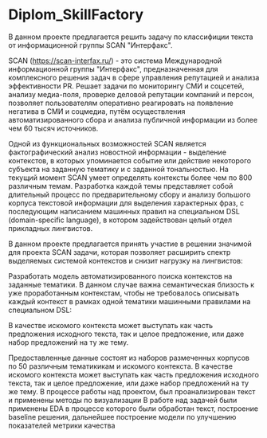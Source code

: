 # Diplom_SkillFactory

В данном проекте предлагается решить задачу по классифиции текста от информационной группы SCAN "Интерфакс". 

SCAN (https://scan-interfax.ru/) - это система Международной информационной группы "Интерфакс", предназначенная для комплексного решения задач в сфере управления репутацией и анализа эффективности PR. Решает задачи по мониторингу СМИ и соцсетей, анализу медиа-поля, проверке деловой репутации компаний и персон, позволяет пользователям оперативно реагировать на появление негатива в СМИ и соцмедиа, путём осуществления автоматизированного сбора и анализа публичной информации из более чем 60 тысяч источников.

Одной из функциональных возможностей SCAN является фактографический анализ новостной информации - выделение контекстов, в которых упоминается событие или действие некоторого субъекта на заданную тематику и с заданной тональностью.
На текущий момент SCAN умеет определять контексты более чем по 800 различным темам. Разработка каждой темы представляет собой длительный процесс по предварительному сбору и анализу большого корпуса текстовой информации для выделения характерных фраз, с последующим написанием машинных правил на специальном DSL (domain-specific language), в котором задействован целый отдел прикладных лингвистов.

В данном проекте предлагается принять участие в решении значимой для проекта SCAN задачи, которая позволяет расширить спектр выделяемых системой контекстов и снизит нагрузку на лингвистов:

Разработать модель автоматизированного поиска контекстов на заданные тематики. В данном случае важна семантическая близость к уже проработанным контекстам, чтобы не требовалось описывать каждый контекст в рамках одной тематики машинными правилами на специальном DSL:

В качестве искомого контекста может выступать как часть предложения исходного текста, так и целое предложение, или даже набор предложений на ту же тему.

  Предоставленные данные состоят из наборов размеченных корпусов по 50 различным тематикикам и искомого контекста. В качестве искомого контекста может выступать как часть предложения исходного текста, так и целое предложение, или даже набор предложений на ту же тему. 
  В процессе работы над проектом, был проанализирован текст и применены методы по визуализации 
  В работе над задачей были применены EDA в процессе которого были обработан текст, построение baseline решения, дальнейшее построение модели по улучшению показателей метрики качества
